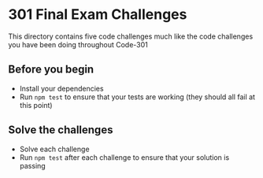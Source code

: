 # 301 Final Exam Challenges

This directory contains five code challenges much like the code challenges you have been doing throughout Code-301

## Before you begin

- Install your dependencies
- Run `npm test` to ensure that your tests are working (they should all fail at this point)

## Solve the challenges

- Solve each challenge
- Run `npm test` after each challenge to ensure that your solution is passing
